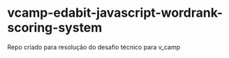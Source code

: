 # vcamp-edabit-javascript-wordrank-scoring-system
Repo criado para resolução do desafio técnico para v_camp

